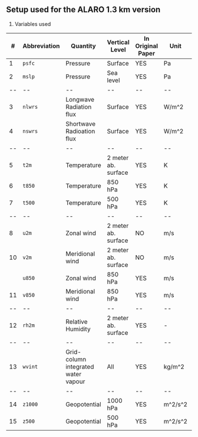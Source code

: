 ## Setup used for the ALARO 1.3 km version

1. Variables used

| #     |**Abbreviation**       | **Quantity**  | **Vertical Level**    | **In Original Paper** | **Unit**      | **FA-name**   |
|--     |--                     |--             |--                     |--                     |--             |--             |
|1      |`psfc`                 | Pressure      | Surface               | YES                   | Pa            | `SURFPRESSION`  | 
|2      |`mslp`                 | Pressure      | Sea level             | YES                   | Pa            | `MSLPRESSURE`   |
|--     |--                     |--             |--                     |--                     |--             |--             |
|3      |`nlwrs`                | Longwave Radiation flux | Surface     | YES                   | W/m^2         | `SURFFLU.RAY.SOLA`      |
|4      |`nswrs`                | Shortwave Radioation flux | Surface   | YES                   | W/m^2         | `SURFFLU.RAY.THER`      |
|--     |--                     |--             |--                     |--                     |--             |--             |
|5      |`t2m`                  | Temperature   | 2 meter ab. surface   | YES                   | K             | `CLSTEMPERATURE`        |
|6      |`t850`                 | Temperature   | 850 hPa               | YES                   | K             | `P85000TEMPERATUR`      |
|7      |`t500`                 | Temperature   | 500 hPa               | YES                   | K             | `P50000TEMPERATUR`      |
|--     |--                     |--             |--                     |--                     | --            |--                     |
|8      | `u2m`                   | Zonal wind    | 2 meter ab. surface   | NO                    | m/s           | `CLSVENT.ZONAL` |
|10      | `v2m`                   | Meridional wind | 2 meter ab. surface | NO                    | m/s           | `CLSVENT.MERIDIEN`      |
|      |`u850`                 | Zonal wind    | 850 hPa               | YES                   | m/s           | `P85000VENT_ZONAL`      |
|11     |`v850`                  | Meridional wind       | 850 hPa       | YES                   | m/s           | `P85000VENT_MERID`      |
|--     |--                     |--             |--                     | --                    | --            | --                    |
|12     |`rh2m`                 | Relative Humidity     | 2 meter ab. surface   | YES           | -             | `CLSHUMI.RELATIVE`      |
|--     |--                     |--             |--                     | --                    |--             | --                    |
|13     | `wvint`               | Grid-column integrated water vapour   | All   | YES           | kg/m^2        | `ATMOHUMI TOTALE`       |
|--     |--                     |--             |--                     | --                    |--             | --                    |
|14     | `z1000`               | Geopotential  | 1000 hPa              | YES                   | m^2/s^2       | `P00000GEOPOTENTI`      |
|15     | `z500`                | Geopotential  | 500 hPa               | YES                   | m^2/s^2       | `P85000GEOPOTENTI`      |
